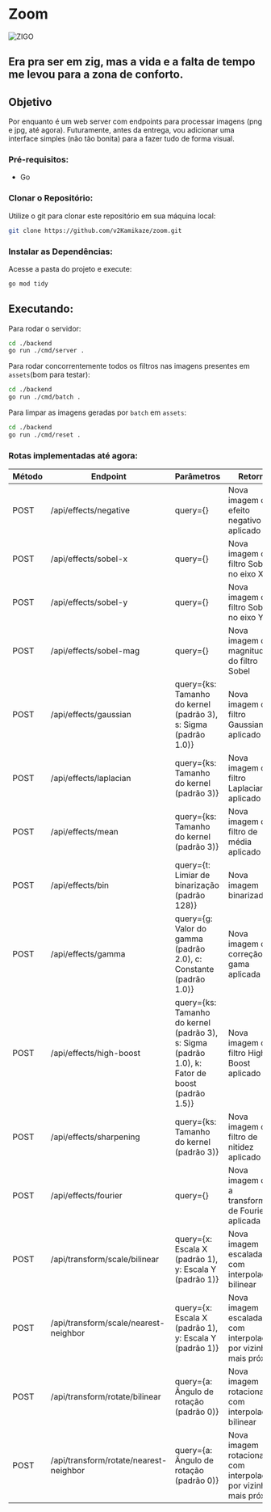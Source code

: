 # Zoom

![ZIGO](https://arkiana.com/wp-content/uploads/2023/07/Zig-vs-Go.webp "Zig 🧡 Go")

## Era pra ser em zig, mas a vida e a falta de tempo me levou para a zona de conforto.

## Objetivo

Por enquanto é um web server com endpoints para processar imagens (png e jpg, até agora).
Futuramente, antes da entrega, vou adicionar uma interface simples (não tão bonita) para a fazer tudo de forma visual.

### Pré-requisitos:

- Go

### Clonar o Repositório:

Utilize o git para clonar este repositório em sua máquina local:

```bash
git clone https://github.com/v2Kamikaze/zoom.git
```

### Instalar as Dependências:

Acesse a pasta do projeto e execute:

```bash
go mod tidy
```

## Executando:

Para rodar o servidor:

```bash
cd ./backend
go run ./cmd/server .
```

Para rodar concorrentemente todos os filtros nas imagens presentes em `assets`(bom para testar):

```bash
cd ./backend
go run ./cmd/batch .
```

Para limpar as imagens geradas por `batch` em `assets`:

```bash
cd ./backend
go run ./cmd/reset .
```

### Rotas implementadas até agora:

| Método | Endpoint                               | Parâmetros                                                                                      | Retorno                                                           |
| ------ | -------------------------------------- | ----------------------------------------------------------------------------------------------- | ----------------------------------------------------------------- |
| POST   | /api/effects/negative                  | query={}                                                                                        | Nova imagem com efeito negativo aplicado                          |
| POST   | /api/effects/sobel-x                   | query={}                                                                                        | Nova imagem com filtro Sobel no eixo X                            |
| POST   | /api/effects/sobel-y                   | query={}                                                                                        | Nova imagem com filtro Sobel no eixo Y                            |
| POST   | /api/effects/sobel-mag                 | query={}                                                                                        | Nova imagem com magnitude do filtro Sobel                         |
| POST   | /api/effects/gaussian                  | query={ks: Tamanho do kernel (padrão 3), s: Sigma (padrão 1.0)}                                 | Nova imagem com filtro Gaussiano aplicado                         |
| POST   | /api/effects/laplacian                 | query={ks: Tamanho do kernel (padrão 3)}                                                        | Nova imagem com filtro Laplaciano aplicado                        |
| POST   | /api/effects/mean                      | query={ks: Tamanho do kernel (padrão 3)}                                                        | Nova imagem com filtro de média aplicado                          |
| POST   | /api/effects/bin                       | query={t: Limiar de binarização (padrão 128)}                                                   | Nova imagem binarizada                                            |
| POST   | /api/effects/gamma                     | query={g: Valor do gamma (padrão 2.0), c: Constante (padrão 1.0)}                               | Nova imagem com correção gama aplicada                            |
| POST   | /api/effects/high-boost                | query={ks: Tamanho do kernel (padrão 3), s: Sigma (padrão 1.0), k: Fator de boost (padrão 1.5)} | Nova imagem com filtro High Boost aplicado                        |
| POST   | /api/effects/sharpening                | query={ks: Tamanho do kernel (padrão 3)}                                                        | Nova imagem com filtro de nitidez aplicado                        |
| POST   | /api/effects/fourier                   | query={}                                                                                        | Nova imagem com a transformada de Fourier aplicada                |
| POST   | /api/transform/scale/bilinear          | query={x: Escala X (padrão 1), y: Escala Y (padrão 1)}                                          | Nova imagem escalada com interpolação bilinear                    |
| POST   | /api/transform/scale/nearest-neighbor  | query={x: Escala X (padrão 1), y: Escala Y (padrão 1)}                                          | Nova imagem escalada com interpolação por vizinho mais próximo    |
| POST   | /api/transform/rotate/bilinear         | query={a: Ângulo de rotação (padrão 0)}                                                         | Nova imagem rotacionada com interpolação bilinear                 |
| POST   | /api/transform/rotate/nearest-neighbor | query={a: Ângulo de rotação (padrão 0)}                                                         | Nova imagem rotacionada com interpolação por vizinho mais próximo |
